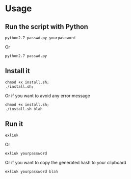 # Usage

## Run the script with Python

```shell
python2.7 passwd.py yourpassword
```

Or

```shell
python2.7 passwd.py
```

## Install it

```shell
chmod +x install.sh;
./install.sh;
```

Or if you want to avoid any error message

```shell
chmod +x install.sh;
./install.sh blah
```


## Run it

```shell
exliuk
```

Or

```shell
exliuk yourpassword
```

Or if you want to copy the generated hash to your clipboard

```shell
exliuk yourpassword blah  
```
